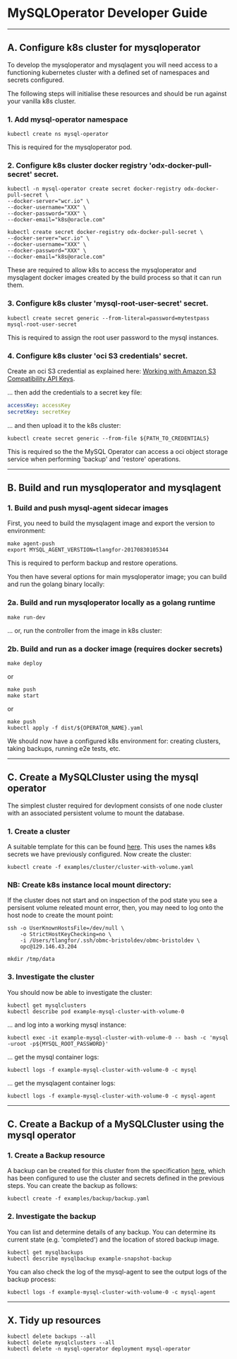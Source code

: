 # MySQLOperator Developer Guide

---
## A. Configure k8s cluster for mysqloperator

To develop the mysqloperator and mysqlagent you will need access to a functioning kubernetes cluster with a defined set of namespaces and secrets configured.

The following steps will initialise these resources and should be run against your vanilla k8s cluster.

### 1. Add mysql-operator namespace

```
kubectl create ns mysql-operator
```

This is required for the mysqloperator pod.

### 2. Configure k8s cluster docker registry 'odx-docker-pull-secret' secret.

```
kubectl -n mysql-operator create secret docker-registry odx-docker-pull-secret \
--docker-server="wcr.io" \
--docker-username="XXX" \
--docker-password="XXX" \
--docker-email="k8s@oracle.com"

kubectl create secret docker-registry odx-docker-pull-secret \
--docker-server="wcr.io" \
--docker-username="XXX" \
--docker-password="XXX" \
--docker-email="k8s@oracle.com"
```

These are required to allow k8s to access the mysqloperator and mysqlagent docker images created by the build process so that it can run them.


### 3. Configure k8s cluster 'mysql-root-user-secret' secret.

```
kubectl create secret generic --from-literal=password=mytestpass mysql-root-user-secret
```

This is required to assign the root user password to the mysql instances.


### 4. Configure k8s cluster 'oci S3 credentials' secret.

Create an oci S3 credential as explained here: [Working with Amazon S3 Compatibility API Keys](https://docs.us-phoenix-1.oraclecloud.com/Content/Identity/Tasks/managingcredentials.htm#To4).

... then add the credentials to a secret key file:

```yaml
accessKey: accessKey
secretKey: secretKey
```

... and then upload it to the k8s cluster:

```
kubectl create secret generic --from-file ${PATH_TO_CREDENTIALS}
```

This is required so the the MySQL Operator can access a oci object storage service when performing 'backup' and 'restore' operations.

---

## B. Build and run mysqloperator and mysqlagent

### 1. Build and push mysql-agent sidecar images

First, you need to build the mysqlagent image and export the version to environment:

```
make agent-push
export MYSQL_AGENT_VERSTION=tlangfor-20170830105344
```

This is required to perform backup and restore operations.

You then have several options for main mysqloperator image; you can build and run the golang binary locally:


### 2a. Build and run mysqloperator locally as a golang runtime

```
make run-dev
```

... or, run the controller from the image in k8s cluster:

### 2b. Build and run as a docker image (requires docker secrets)

```
make deploy
```
or
```
make push
make start
```
or
```
make push
kubectl apply -f dist/${OPERATOR_NAME}.yaml
```

We should now have a configured k8s environment for: creating clusters, taking backups, running e2e tests, etc.

---

## C. Create a MySQLCluster using the mysql operator

The simplest cluster required for devlopment consists of one node cluster with an associated persistent volume to mount the database.

### 1. Create a cluster

A suitable template for this can be found [here](../examples/cluster/cluster-with-volume.yaml). This uses the names k8s secrets we have previously configured. Now create the cluster:

```
kubectl create -f examples/cluster/cluster-with-volume.yaml
```

### NB: Create k8s instance local mount directory:

If the cluster does not start and on inspection of the pod state you see a persisent volume releated mount error, then, you may need to log onto the host node to create the mount point:

```
ssh -o UserKnownHostsFile=/dev/null \
    -o StrictHostKeyChecking=no \
    -i /Users/tlangfor/.ssh/obmc-bristoldev/obmc-bristoldev \
    opc@129.146.43.204

mkdir /tmp/data
```

### 3. Investigate the cluster

You should now be able to investigate the cluster:

```
kubectl get mysqlclusters
kubectl describe pod example-mysql-cluster-with-volume-0
```

... and log into a working mysql instance:

```
kubectl exec -it example-mysql-cluster-with-volume-0 -- bash -c 'mysql -uroot -p${MYSQL_ROOT_PASSWORD}'
```

... get the mysql container logs:

```
kubectl logs -f example-mysql-cluster-with-volume-0 -c mysql
```

... get the mysqlagent container logs:

```
kubectl logs -f example-mysql-cluster-with-volume-0 -c mysql-agent
```

---

## C. Create a Backup of a MySQLCluster using the mysql operator


### 1. Create a Backup resource

A backup can be created for this cluster from the specification [here](../examples/backup/backup.yaml), which has been configured to use the cluster and secrets defined in the previous steps. You can create the backup as follows:

```
kubectl create -f examples/backup/backup.yaml
```

### 2. Investigate the backup

You can list and determine details of any backup. You can determine its current state (e.g. 'completed') and the location of stored backup image.

```
kubectl get mysqlbackups
kubectl describe mysqlbackup example-snapshot-backup
```

You can also check the log of the mysql-agent to see the output logs of the backup process:

```
kubectl logs -f example-mysql-cluster-with-volume-0 -c mysql-agent
```

---

## X. Tidy up resources

```
kubectl delete backups --all
kubectl delete mysqlclusters --all
kubectl delete -n mysql-operator deployment mysql-operator
```

